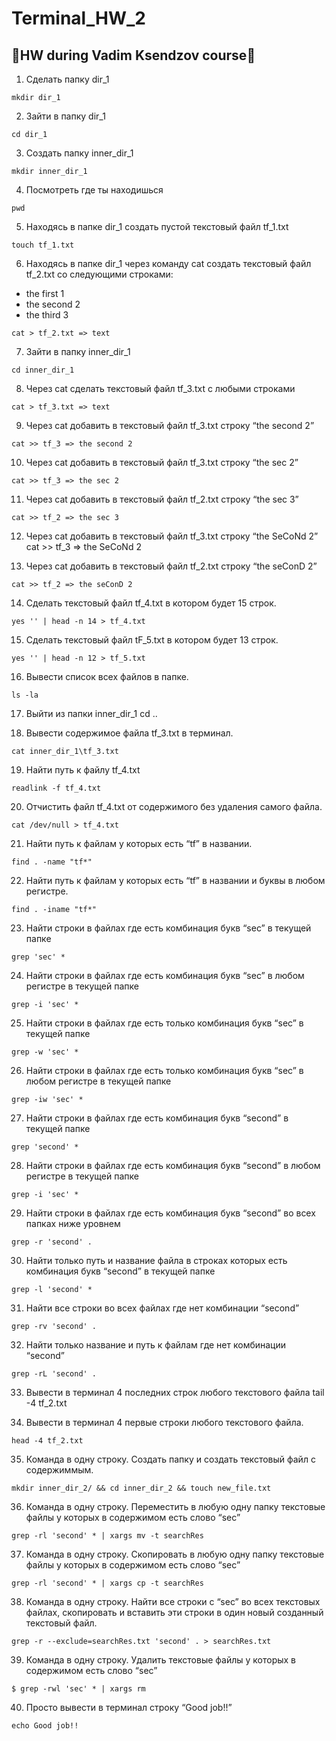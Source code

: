 # Terminal_HW_2

## :small_blue_diamond:HW during Vadim Ksendzov course:small_blue_diamond:

1. Сделать папку dir_1
```
mkdir dir_1
```
2. Зайти в папку dir_1
```
cd dir_1
```
3. Создать папку inner_dir_1
```
mkdir inner_dir_1
```
4. Посмотреть где ты находишься
```
pwd
```
5. Находясь в папке dir_1 создать пустой текстовый файл tf_1.txt
```
touch tf_1.txt 
```
6. Находясь в папке dir_1 через команду cat создать текстовый файл tf_2.txt со следующими строками:
- the first 1
- the second 2
- the third 3
```
cat > tf_2.txt => text
```
7. Зайти в папку inner_dir_1
```
cd inner_dir_1
```
8. Через cat сделать текстовый файл tf_3.txt  c любыми строками
```
cat > tf_3.txt => text
```
9. Через cat добавить в текстовый файл tf_3.txt строку “the second 2”
```
cat >> tf_3 => the second 2
```
10. Через cat добавить в текстовый файл tf_3.txt строку “the sec 2”
```
cat >> tf_3 => the sec 2
```
11. Через cat добавить в текстовый файл tf_2.txt строку “the sec 3”
```
cat >> tf_2 => the sec 3
```
12. Через cat добавить в текстовый файл tf_3.txt строку “the SeCoNd 2”
cat >> tf_3 => the SeCoNd 2

13. Через cat добавить в текстовый файл tf_2.txt строку “the seConD 2”
```
cat >> tf_2 => the seConD 2
```
14. Сделать текстовый файл tf_4.txt в котором будет 15 строк.
```
yes '' | head -n 14 > tf_4.txt
```
15. Сделать текстовый файл tF_5.txt в котором будет 13 строк.
```
yes '' | head -n 12 > tf_5.txt
```
16. Вывести список всех файлов в папке.
```
ls -la
```
17. Выйти из папки inner_dir_1
cd ..

18. Вывести содержимое файла tf_3.txt в терминал.
```
cat inner_dir_1\tf_3.txt
```
19. Найти путь к файлу tf_4.txt
```
readlink -f tf_4.txt
```
20. Отчистить файл tf_4.txt от содержимого без удаления самого файла.
```
cat /dev/null > tf_4.txt
```
21. Найти путь к файлам у которых есть  “tf” в названии.
```
find . -name "tf*"
```
22. Найти путь к файлам у которых есть  “tf” в названии и буквы в любом регистре.
```
find . -iname "tf*"
```
23. Найти строки в файлах где есть комбинация букв “sec” в текущей папке
```
grep 'sec' *
```
24. Найти строки в файлах где есть комбинация букв “sec” в любом регистре в текущей папке
```
grep -i 'sec' *
```
25. Найти строки в файлах где есть только комбинация букв “sec” в текущей папке
```
grep -w 'sec' *
```
26. Найти строки в файлах где есть только комбинация букв “sec” в любом регистре в текущей папке
```
grep -iw 'sec' *
```
27. Найти строки в файлах где есть комбинация букв “second” в текущей папке
```
grep 'second' *
```
28. Найти строки в файлах где есть комбинация букв “second” в любом регистре в текущей папке
```
grep -i 'sec' *
```
29. Найти строки в файлах где есть комбинация букв “second” во всех папках ниже уровнем
```
grep -r 'second' .
```
30. Найти только путь и название файла в строках которых есть комбинация букв “second” в текущей папке
```
grep -l 'second' *
```
31. Найти все строки во всех файлах где нет комбинации “second”
```
grep -rv 'second' .
```
32. Найти только название и путь к файлам где нет комбинации “second”
```
grep -rL 'second' .
```
33. Вывести в терминал 4 последних строк любого текстового файла
tail -4 tf_2.txt

34. Вывести в терминал 4 первые строки любого текстового файла.
```
head -4 tf_2.txt
```
35. Команда в одну строку. Создать папку и создать текстовый файл с содержиммым.
```
mkdir inner_dir_2/ && cd inner_dir_2 && touch new_file.txt
```
36. Команда в одну строку. Переместить в любую одну папку текстовые файлы у которых в содержимом есть слово “sec”
```
grep -rl 'second' * | xargs mv -t searchRes
```
37. Команда в одну строку. Скопировать в любую одну папку текстовые файлы у которых в содержимом есть слово “sec”
```
grep -rl 'second' * | xargs cp -t searchRes
```
38. Команда в одну строку. Найти все строки c “sec” во всех текстовых файлах, скопировать и вставить эти строки в один новый созданный текстовый файл.
```
grep -r --exclude=searchRes.txt 'second' . > searchRes.txt
```
39. Команда в одну строку. Удалить текстовые файлы у которых в содержимом есть слово “sec”
```
$ grep -rwl 'sec' * | xargs rm
```
40. Просто вывести в терминал строку “Good job!!”
```
echo Good job!!
```